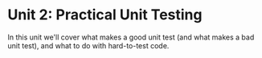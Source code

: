 # Unit 2: Practical Unit Testing

In this unit we'll cover what makes a good unit test (and what makes a bad unit
test), and what to do with hard-to-test code.
